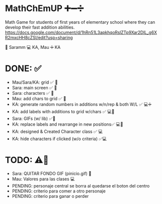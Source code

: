 # MathChEmUP ➕➖➗
Math Game for students of first years of elementary school where they can develop their fast addition abilities.
https://docs.google.com/document/d/1hRn51L3apkhqoRslZTp9Xar2DlL_g6XR2mxcHH8cZSI/edit?usp=sharing

👾 Saramm
💻 KA, Mau
➗ KA

# DONE: ✅
- Mau/Sara/KA: grid ✅ 👾
- Sara: main screen ✅ 👾
- Sara: characters ✅ 👾
- Mau: add chars to grid ✅ 👾
- KA: generate random numbers in additions w/n/rep & both W/L ✅ 💻➗
- KA: add labels with additions to grid w/chars ✅ 💻👾
- Sara: GIFs (w/ lib) ✅👾
- KA: replace labels and rearrange in new positions✅ 💻👾
- KA: designed & Created Character class ✅ 💻
- KA: hide characters if clicked (w/o criteria) ✅💻

# TODO: ⚠️🚨
- Sara: QUITAR FONDO GIF (pinicio.gif) 👾
- Mau: Valores para las clases 💻
- PENDING: personaje central se borra al quedarse el boton del centro
- PENDING: criterio para comer a otro personaje
- PENDING: criterio para ganar o perder
